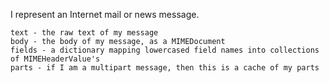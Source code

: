 I represent an Internet mail or news message.	text - the raw text of my message	body - the body of my message, as a MIMEDocument	fields - a dictionary mapping lowercased field names into collections of MIMEHeaderValue's	parts - if I am a multipart message, then this is a cache of my parts
